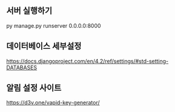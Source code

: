 ## 서버 실행하기
py manage.py runserver 0.0.0.0:8000

## 데이터베이스 세부설정
https://docs.djangoproject.com/en/4.2/ref/settings/#std-setting-DATABASES

## 알림 설정 사이트
https://d3v.one/vapid-key-generator/
